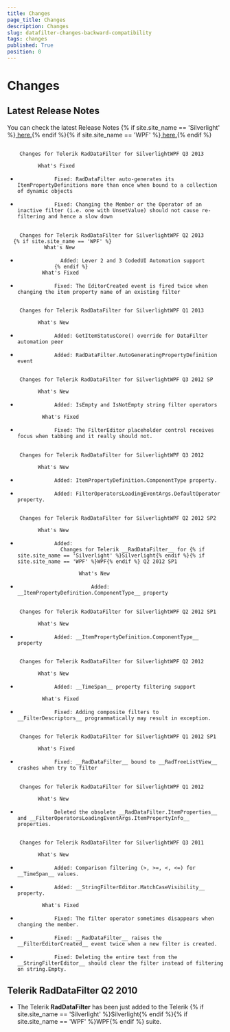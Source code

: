 ```yaml
---
title: Changes
page_title: Changes
description: Changes
slug: datafilter-changes-backward-compatibility
tags: changes
published: True
position: 0
---
```


# Changes



## Latest Release Notes

You can check the latest Release Notes
          {% if site.site_name == 'Silverlight' %}[ here.](http://www.telerik.com/products/silverlight/whats-new/release_notes.aspx){% endif %}{% if site.site_name == 'WPF' %}[ here.](http://www.telerik.com/products/wpf/whats-new/release-history.aspx){% endif %}

## 
        Changes for Telerik RadDataFilter for SilverlightWPF Q3 2013
      
              What's Fixed
            

* 
                  Fixed: RadDataFilter auto-generates its ItemPropertyDefinitions more than once when bound to a collection of dynamic objects
                

* 
                  Fixed: Changing the Member or the Operator of an inactive filter (i.e. one with UnsetValue) should not cause re-filtering and hence a slow down
                

## 
        Changes for Telerik RadDataFilter for SilverlightWPF Q2 2013
      {% if site.site_name == 'WPF' %}
                What's New
              

* 
                    Added: Lever 2 and 3 CodedUI Automation support
                  {% endif %}
              What's Fixed
            

* 
                  Fixed: The EditorCreated event is fired twice when changing the item property name of an existing filter
                

## 
        Changes for Telerik RadDataFilter for SilverlightWPF Q1 2013
      
              What's New
            

* 
                  Added: GetItemStatusCore() override for DataFilter automation peer
                

* 
                  Added: RadDataFilter.AutoGeneratingPropertyDefinition event
                

## 
        Changes for Telerik RadDataFilter for SilverlightWPF Q3 2012 SP
      
              What's New
            

* 
                  Added: IsEmpty and IsNotEmpty string filter operators
                
              What's Fixed
            

* 
                  Fixed: The FilterEditor placeholder control receives focus when tabbing and it really should not.
                

## 
        Changes for Telerik RadDataFilter for SilverlightWPF Q3 2012
      
              What's New
            

* 
                  Added: ItemPropertyDefinition.ComponentType property.
                

* 
                  Added: FilterOperatorsLoadingEventArgs.DefaultOperator property.
                

## 
        Changes for Telerik RadDataFilter for SilverlightWPF Q2 2012 SP2
      
              What's New
            

* 
                  Added: 
                    Changes for Telerik __RadDataFilter__ for {% if site.site_name == 'Silverlight' %}Silverlight{% endif %}{% if site.site_name == 'WPF' %}WPF{% endif %} Q2 2012 SP1
                  
                          What's New
                        

* 
                              Added: __ItemPropertyDefinition.ComponentType__ property
                            

## 
        Changes for Telerik RadDataFilter for SilverlightWPF Q2 2012 SP1
      
              What's New
            

* 
                  Added: __ItemPropertyDefinition.ComponentType__ property
                

## 
        Changes for Telerik RadDataFilter for SilverlightWPF Q2 2012
      
              What's New
            

* 
                  Added: __TimeSpan__ property filtering support
                
              What's Fixed
            

* 
                  Fixed: Adding composite filters to __FilterDescriptors__ programmatically may result in exception.
                

## 
        Changes for Telerik RadDataFilter for SilverlightWPF Q1 2012 SP1
      
              What's Fixed
            

* 
                  Fixed: __RadDataFilter__ bound to __RadTreeListView__ crashes when try to filter
                

## 
        Changes for Telerik RadDataFilter for SilverlightWPF Q1 2012
      
              What's New
            

* 
                  Deleted the obsolete __RadDataFilter.ItemProperties__ and __FilterOperatorsLoadingEventArgs.ItemPropertyInfo__ properties.
                

## 
        Changes for Telerik RadDataFilter for SilverlightWPF Q3 2011
      
              What's New
            

* 
                  Added: Comparison filtering (>, >=, <, <=) for __TimeSpan__ values.
                

* 
                  Added: __StringFilterEditor.MatchCaseVisibility__ property.
                
              What's Fixed
            

* 
                  Fixed: The filter operator sometimes disappears when changing the member.
                

* 
                  Fixed: __RadDataFilter__ raises the __FilterEditorCreated__ event twice when a new filter is created.
                

* 
                  Fixed: Deleting the entire text from the __StringFilterEditor__ should clear the filter instead of filtering on string.Empty.
                

## Telerik RadDataFilter Q2 2010

* The Telerik __RadDataFilter__ has been just added to the Telerik {% if site.site_name == 'Silverlight' %}Silverlight{% endif %}{% if site.site_name == 'WPF' %}WPF{% endif %} suite. 

